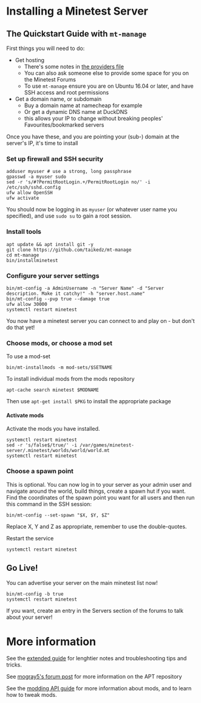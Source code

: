 # Installing a Minetest Server

## The Quickstart Guide with `mt-manage`

First things you will need to do:

* Get hosting
	* There's some notes in [the providers file](providers.md)
	* You can also ask someone else to provide some space for you on the Minetest Forums
	* To use `mt-manage` ensure you are on Ubuntu 16.04 or later, and have SSH access and root permissions
* Get a domain name, or subdomain
	* Buy a domain name at namecheap for example
	* Or get a dynamic DNS name at DuckDNS
	* this allows your IP to change without breaking peoples' Favourites/bookmarked servers

Once you have these, and you are pointing your (sub-) domain at the server's IP, it's time to install

### Set up firewall and SSH security

	adduser myuser # use a strong, long passphrase
	gpasswd -a myuser sudo
	sed -r 's/#?PermitRootLogin.+/PermitRootLogin no/' -i /etc/ssh/sshd.config
	ufw allow OpenSSH
	ufw activate

You should now be logging in as `myuser` (or whatever user name you specified), and use `sudo su` to gain a root session.

### Install tools

	apt update && apt install git -y
	git clone https://github.com/taikedz/mt-manage
	cd mt-manage
	bin/installminetest

### Configure your server settings

	bin/mt-config -a AdminUsername -n "Server Name" -d "Server description. Make it catchy!" -h "server.host.name"
	bin/mt-config --pvp true --damage true
	ufw allow 30000
	systemctl restart minetest

You now have a minetest server you can connect to and play on - but don't do that yet!

### Choose mods, or choose a mod set

To use a mod-set

	bin/mt-installmods -m mod-sets/$SETNAME

To install individual mods from the mods repository

	apt-cache search minetest $MODNAME

Then use `apt-get install $PKG` to install the appropriate package

#### Activate mods

Activate the mods you have installed.

	systemctl restart minetest
	sed -r 's/false$/true/' -i /var/games/minetest-server/.minetest/worlds/world/world.mt
	systemctl restart minetest

### Choose a spawn point

This is optional. You can now log in to your server as your admin user and navigate around the world, build things, create a spawn hut if you want. Find the coordinates of the spawn point you want for all users and then run this command in the SSH session:

	bin/mt-config --set-spawn "$X, $Y, $Z"

Replace X, Y and Z as appropriate, remember to use the double-quotes.

Restart the service

	systemctl restart minetest

## Go Live!

You can advertise your server on the main minetest list now!

	bin/mt-config -b true
	systemctl restart minetest

If you want, create an entry in the Servers section of the forums to talk about your server!

# More information

See the [extended guide](extended_guide.md) for lenghtier notes and troubleshooting tips and tricks.

See [mogray5's forum post](https://forum.minetest.net/viewtopic.php?f=14&t=13051&p=225402) for more information on the APT repository

See the [modding API guide](http://dev.minetest.net/Main_Page) for more information about mods, and to learn how to tweak mods.
